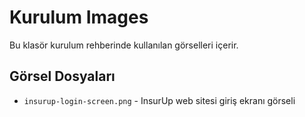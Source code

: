 # Kurulum Images

Bu klasör kurulum rehberinde kullanılan görselleri içerir.

## Görsel Dosyaları

- `insurup-login-screen.png` - InsurUp web sitesi giriş ekranı görseli

